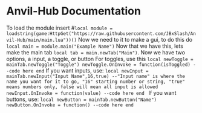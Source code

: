 # Anvil-Hub Documentation
To load the module insert
#`
local module = loadstring(game:HttpGet("https://raw.githubusercontent.com/JBxSlash/Anvil-Hub/main/main.lua"))()
`
Now we need to it to make a gui, to do this do
`
local main = module.main("Example Name")
`
Now that we have this, lets make the main tab
`
local tab = main.newTab("Main")
`.
Now we have two options, a input, a toggle, or button
For toggles, use this
`
local newToggle = mainTab.newToggle("Toggle")
newToggle.OnInvoke = function(isToggled)
--code here
end
`
If you want inputs, use:
`local newInput = mainTab.newInput("Input Name",16,true) --"Input name" is where the name you want for it to go, "16" starting number or string, "true" means numbers only, false will mean all input is allowed
newInput.OnInvoke = function(value)
--code here
end
`
If you want buttons, use:
`local newButton = mainTab.newButton("Name")
newButton.OnInvoke = function()
--code here
end
`

